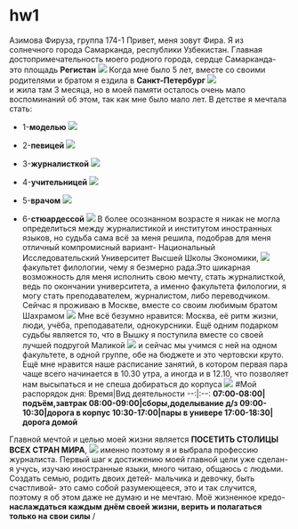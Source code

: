 # hw1
Азимова Фируза, группа 174-1
Привет, меня зовут Фира. Я из солнечного города Самарканда, республики Узбекистан. Главная достопримечательность моего родного города, сердце Самарканда- это площадь **Регистан** ![](http://img.pix.uz/u2290f40069l.jpg)
Когда мне было 5 лет, вместе со своими родителями и братом я ездила в **Санкт-Петербург** ![](https://avatars.mds.yandex.net/get-pdb/225396/abe84489-2981-4267-9a5b-205607a4bd05/s1200)  
и жила там 3 месяца, но в моей памяти осталось очень мало воспоминаний об этом, так как мне было мало лет.
В детстве я мечтала стать:
+ 1-**моделью** ![](http://img1.liveinternet.ru/images/attach/c/6/90/496/90496919_mirandakerr435.jpg)
- 2-**певицей** ![](http://my-life.ua/uploads/blog/redactor/mini_f2388ad8ccf4e1b659094edc7e09fdfc.jpg)
+ 3-**журналисткой** ![](https://cdn.pixabay.com/photo/2015/07/19/22/04/reporter-852096_1280.jpg)
- 4-**учительницей** ![](https://s.pfst.net/2014.04/623701381864c1145f0380789341b9398a865816647_b.jpg)
+ 5-**врачом** ![](https://candidahub.com/img/Doctor-prescribes-Fluconazole.jpg)
- 6-**стюардессой** ![](https://img.gazeta.ru/files3/387/7904387/stu-pic668-668x444-86663.jpg)
В более осознанном возрасте я никак не могла определиться между журналистикой и институтом иностранных языков, но судьба сама всё за меня решила, подобрав для меня отличный компромисный вариант- Национальный Исследовательский Университет Высшей Школы Экономики, ![](http://www.vsedomarossii.ru/photos/area_77/city_2813/street_11071/131043_3.jpg)
факультет филологии, чему я безмерно рада.Это шикарная возможность для меня исполнить свою мечту, стать журналисткой, ведь по окончании университета, а именно факультета филологии, я могу стать преподавателем, журналистом, либо переводчиком.
Сейчас я проживаю в Москве, вместе со своим любимым братом Шахрамом ![](https://vk.com/fhfghfghg)
Мне всё безумно нравится: Москва, её ритм жизни, люди, учёба, преподаватели, однокурсники.
Ещё одним подарком судьбы является то, что в Вышку я поступила вместе со своей лучшей подругой Маликой ![](https://vk.com/id237012356)
и сейчас мы учимся с ней на одном факультете, в одной группе, обе на бюджете и это чертовски круто.
Ещё мне нравится наше расписание занятий, в котором первая пара чаще всего начинается в 10.30 утра, а иногда и в 12.10, что позволяет нам высыпаться и не спеша добираться до корпуса ![](https://vk.com/id237012356)
#Мой распорядок дня:
Время|Вид деятельности
--:|:--:
**07:00-08:00|подъём,завтрак
08:00-09:00|сборы,доделывание д/з
09:00-10:30|дорога в корпус
10:30-17:00|пары в универе
17:00-18:30|дорога домой**



Главной мечтой и целью моей жизни является **ПОСЕТИТЬ СТОЛИЦЫ ВСЕХ СТРАН МИРА**, ![](https://worldi.ru/wp-content/uploads/2017/03/otkladyvajte-dengi-na-puteshestviya-a-ne-na-ocherednuyu-bespoleznuyu-veshh.jpg) именно поэтому я и выбрала профессию журналиста.
Первый шаг к достижению моей главной цели уже сделан- я учусь, изучаю иностранные языки, много читаю, общаюсь с людьми.
Создать семью, родить двоих детей- мальчика и девочку, быть счастливой- это само собой разумеющееся, это и так случится, поэтому я об этом даже не думаю и не мечтаю.
Моё жизненное кредо- **наслаждаться каждым днём своей жизни, верить и полагаться только на свои силы** /
